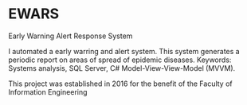 # EWARS
Early Warning Alert Response System

I automated a early warring and alert system. This system generates a periodic report on areas of spread of epidemic diseases.
Keywords: Systems analysis, SQL Server, C# Model-View-View-Model (MVVM).

This project was established in 2016 for the benefit of the Faculty of Information Engineering
